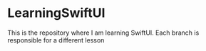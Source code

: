 # LearningSwiftUI

This is the repository where I am learning SwiftUI. Each branch is responsible for a different lesson

